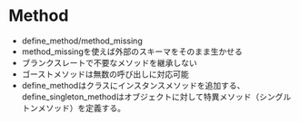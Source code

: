 # Method

- define_method/method_missing
- method_missingを使えば外部のスキーマをそのまま生かせる
- ブランクスレートで不要なメソッドを継承しない
- ゴーストメソッドは無数の呼び出しに対応可能
- define_methodはクラスにインスタンスメソッドを追加する、define_singleton_methodはオブジェクトに対して特異メソッド（シングルトンメソッド）を定義する。

